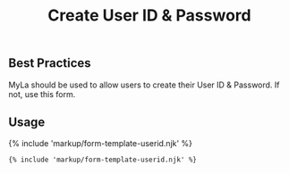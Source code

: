 ﻿---
title: Create User ID & Password
summary: The Create User ID & Password block allows users to create and update their User ID & Password.
tags: form-templates
layout: guide
eleventyNavigation:
  key: Create User ID & Password
  parent: Form Templates
  order: 3
  excerpt: The Create User ID & Password block allows users to create and update their User ID & Password.
  img: /img/illustrations/illus-create-user-id-password.svg
---

## Best Practices

MyLa should be used to allow users to create their User ID & Password. If not, use this form.

## Usage

{% include 'markup/form-template-userid.njk' %}

``` html
{% include 'markup/form-template-userid.njk' %}
```
